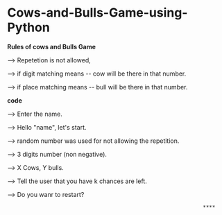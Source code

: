﻿# Cows-and-Bulls-Game-using-Python

**Rules of cows and Bulls Game**

--> Repetetion is not allowed,

--> if digit matching means -- cow will be there in that number.

--> if place matching means -- bull will be there in that number.

**code**

--> Enter the name.

--> Hello "name", let's start.

--> random number was used for not allowing the repetition. 

--> 3 digits number (non negative).

--> X Cows, Y bulls.

--> Tell the user that you have k chances are left.

--> Do you wanr to restart?


                                                                   ****
